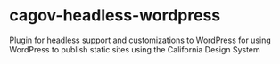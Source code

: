 # cagov-headless-wordpress
Plugin for headless support and customizations to WordPress for using WordPress to publish static sites using the California Design System
